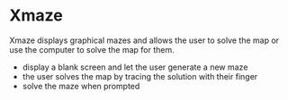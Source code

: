 # Xmaze

Xmaze displays graphical mazes and allows the user to solve the map or use the computer to solve the map for them.

- display a blank screen and let the user generate a new maze
- the user solves the map by tracing the solution with their finger
- solve the maze when prompted
